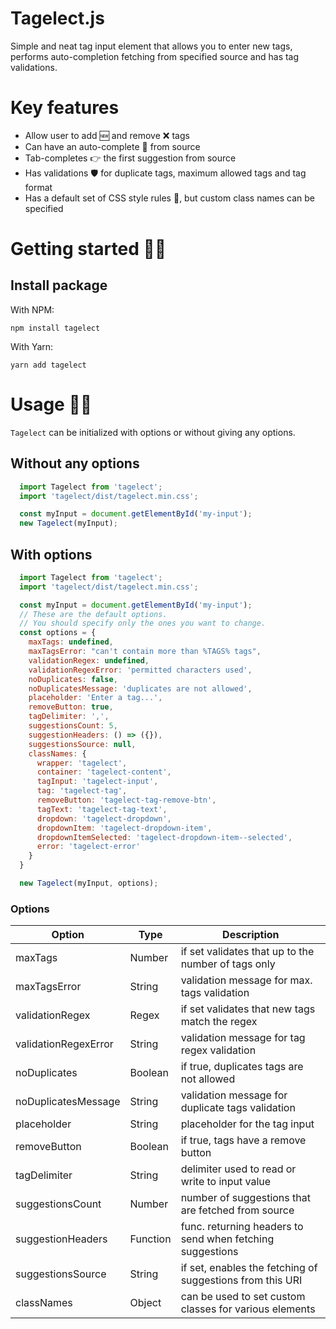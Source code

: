 # Tagelect.js

Simple and neat tag input element that allows you to enter new tags,
performs auto-completion fetching from specified source and has tag validations.

# Key features
* Allow user to add 🆕 and remove ❌ tags
* Can have an auto-complete 🔎 from source
* Tab-completes 👉 the first suggestion from source
* Has validations 🛡 for duplicate tags, maximum allowed tags and tag format
* Has a default set of CSS style rules 🎨, but custom class names can be specified

# Getting started 🏄‍♀️

## Install package

With NPM:
```shell
npm install tagelect
```

With Yarn:
```shell
yarn add tagelect
```

# Usage 🕵️‍♀️

`Tagelect` can be initialized with options or without giving any options.

## Without any options
```javascript
  import Tagelect from 'tagelect';
  import 'tagelect/dist/tagelect.min.css';

  const myInput = document.getElementById('my-input');
  new Tagelect(myInput);
```

## With options
```javascript
  import Tagelect from 'tagelect';
  import 'tagelect/dist/tagelect.min.css';

  const myInput = document.getElementById('my-input');
  // These are the default options.
  // You should specify only the ones you want to change.
  const options = {
    maxTags: undefined,
    maxTagsError: "can't contain more than %TAGS% tags",
    validationRegex: undefined,
    validationRegexError: 'permitted characters used',
    noDuplicates: false,
    noDuplicatesMessage: 'duplicates are not allowed',
    placeholder: 'Enter a tag...',
    removeButton: true,
    tagDelimiter: ',',
    suggestionsCount: 5,
    suggestionHeaders: () => ({}),
    suggestionsSource: null,
    classNames: {
      wrapper: 'tagelect',
      container: 'tagelect-content',
      tagInput: 'tagelect-input',
      tag: 'tagelect-tag',
      removeButton: 'tagelect-tag-remove-btn',
      tagText: 'tagelect-tag-text',
      dropdown: 'tagelect-dropdown',
      dropdownItem: 'tagelect-dropdown-item',
      dropdownItemSelected: 'tagelect-dropdown-item--selected',
      error: 'tagelect-error'
    }
  }

  new Tagelect(myInput, options);
```

### Options
| Option               | Type     | Description                                               |
| -------------------- | -------- | --------------------------------------------------------- |
| maxTags              | Number   | if set validates that up to the number of tags only       |
| maxTagsError         | String   | validation message for max. tags validation               |
| validationRegex      | Regex    | if set validates that new tags match the regex            |
| validationRegexError | String   | validation message for tag regex validation               |
| noDuplicates         | Boolean  | if true, duplicates tags are not allowed                  |
| noDuplicatesMessage  | String   | validation message for duplicate tags validation          |
| placeholder          | String   | placeholder for the tag input                             |
| removeButton         | Boolean  | if true, tags have a remove button                        |
| tagDelimiter         | String   | delimiter used to read or write to input value            |
| suggestionsCount     | Number   | number of suggestions that are fetched from source        |
| suggestionHeaders    | Function | func. returning headers to send when fetching suggestions |
| suggestionsSource    | String   | if set, enables the fetching of suggestions from this URI |
| classNames           | Object   | can be used to set custom classes for various elements    |
